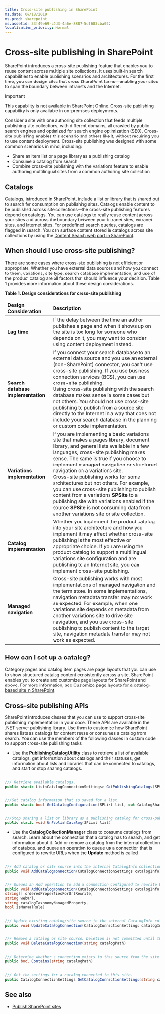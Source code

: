 ```yaml
---
title: Cross-site publishing in SharePoint
ms.date: 06/18/2019
ms.prod: sharepoint
ms.assetid: 33f49e69-c1d3-4a6e-8887-5df683cba022
localization_priority: Normal
---
```


# Cross-site publishing in SharePoint

SharePoint introduces a cross-site publishing feature that enables you to reuse content across multiple site collections. It uses built-in search capabilities to enable publishing scenarios and architectures. For the first time, you can design sites that cross SharePoint farms—enabling your sites to span the boundary between intranets and the Internet.

> [!IMPORTANT]
> This capability is not available in SharePoint Online. Cross-site publishing capability is only available in on-premises deployments. 

Consider a site with one authoring site collection that feeds multiple publishing site collections, with different domains, all crawled by public search engines and optimized for search engine optimization (SEO). Cross-site publishing enables this scenario and others like it, without requiring you to use content deployment.
Cross-site publishing was designed with some common scenarios in mind, including:
  
- Share an item list or a page library as a publishing catalog
- Consume a catalog from search
- Combine cross-site publishing with the variations feature to enable authoring multilingual sites from a common authoring site collection
  
## Catalogs

<a name="SP15_CrossSitePublising_Catalog"> </a>

Catalogs, introduced in SharePoint, include a list or library that is shared out to search for consumption on publishing sites. Catalogs enable content to be published across site collections—the cross-site publishing features depend on catalogs. You can use catalogs to really reuse content across your sites and across the boundary between your intranet sites, extranet sites, and Internet sites. For predefined search queries, catalogs are flagged in search. You can surface content stored in catalogs across site collections by using the  [Content Search web part in SharePoint](content-search-web-part-in-sharepoint.md).
  
## When should I use cross-site publishing?

<a name="SP15_CrossSitePublising_WhenShouldIUseCrossSitePublishing"> </a>

There are some cases where cross-site publishing is not efficient or appropriate. Whether you have external data sources and how you connect to them, variations, site type, search database implementation, and use of the product catalog are all factors that should influence your decision. Table 1 provides more information about these design considerations.
  
    
    

**Table 1. Design considerations for cross-site publishing**


|**Design Consideration**|**Description**|
|:-----|:-----|
|**Lag time** <br/> |If the delay between the time an author publishes a page and when it shows up on the site is too long for someone who depends on it, you may want to consider using content deployment instead.  <br/> |
|**Search database implementation** <br/> |If you connect your search database to an external data source and you use an external (non-SharePoint) connector, you can't use cross-site publishing. If you use business connection services (BCS), you can use cross-site publishing.  <br/> Using cross-site publishing with the search database makes sense in some cases but not others. You should not use cross-site publishing to publish from a source site directly to the Internet in a way that does not include your search database in the planning or custom code implementation.  <br/> |
|**Variations implementation** <br/> |If you are implementing a basic variations site that makes a pages library, document library, and general lists available in a few languages, cross-site publishing makes sense. The same is true if you choose to implement managed navigation or structured navigation on a variations site.  <br/> Cross-site publishing works for some architectures but not others. For example, you can use cross-site publishing to publish content from a variations **SPSite** to a publishing site with variations enabled if the source **SPSite** is not consuming data from another variations site or site collection. <br/> |
|**Catalog implementation** <br/> |Whether you implement the product catalog into your site architecture and how you implement it may affect whether cross-site publishing is the most effective or appropriate choice. If you are using the product catalog to support a multilingual variations site configuration and are publishing to an Internet site, you can implement cross-site publishing.  <br/> |
|**Managed navigation** <br/> |Cross-site publishing works with most implementations of managed navigation and the term store. In some implementations, navigation metadata transfer may not work as expected. For example, when one variations site depends on metadata from another variations site to drive site navigation, and you use cross-site publishing to publish content to the target site, navigation metadata transfer may not work as expected.  <br/> |
   

## How can I set up a catalog?
<a name="SP15_CrossSitePublising_WhenShouldIUseCrossSitePublishing"> </a>

Category pages and catalog item pages are page layouts that you can use to show structured catalog content consistently across a site. SharePoint enables you to create and customize page layouts for SharePoint and above. For more information, see  [Customize page layouts for a catalog-based site in SharePoint](https://msdn.microsoft.com/library/office/dn144674.aspx 
).
  
    
    

## Cross-site publishing APIs
<a name="SP15_CrossSitePublising_CrossSitePublishingAPIs"> </a>

SharePoint introduces classes that you can use to support cross-site publishing implementation in your code. These APIs are available in the .NET server publishing library. Use them to customize how SharePoint shares lists as catalogs for content reuse or consumes a catalog from search. You can use the members of the following classes in custom code to support cross-site publishing tasks:
  
    
    

- Use the **PublishingCatalogUtility** class to retrieve a list of available catalogs, get information about catalogs and their statuses, get information about lists and libraries that can be connected to catalogs, and start or stop sharing catalogs.
    
    
    


```csharp
  
/// Retrieve available catalogs.
public static List<CatalogConnectionSettings> GetPublishingCatalogs(SPSite site, int startRow, int numberOfRows, string filterText, out int totalNumberOfCatalogs)
```


    
    


```csharp
  
///Get catalog information that is saved for a list.
public static bool GetCatalogConfiguration(SPList list, out CatalogShareSettings catalogSettings, out string selectedTaxonomyField)
```


    
    


```csharp
  
///Stop sharing a list or library as a publishing catalog for cross-publishing content reuse.
public static void UnPublishCatalog(SPList list)
```

- Use the **CatalogCollectionManager** class to consume catalogs from search. Learn about the connection that a catalog has to search, and get information about it. Add or remove a catalog from the internal collection of catalogs, and queue an operation to queue up a connection that is configured to rewrite URLs when the **Update** method is called.
    
    
    


```csharp
  
/// Add catalog or site source into the internal CatalogInfo collection, but the source is not persisted into the property bag.
public void AddCatalogConnection(CatalogConnectionSettings catalogInfo)
```


    
    


```csharp
  
/// Queues an Add operation to add a connection configured to rewrite URLs. The connection is added to the store when the Update method is called.
public void AddCatalogConnection(CatalogConnectionSettings catalogInfo, 
string[] orderedPropertiesForUrlRewrite,
string webUrl, 
string catalogTaxonomyManagedProperty,
bool isManualRule)
```


    
    


```csharp
  
/// Update existing catalog/site source in the internal CatalogInfo collection. Edits are not committed until the Update method is called.
public void UpdateCatalogConnection(CatalogConnectionSettings catalogInfo)
```


    
    


```csharp
  
/// Remove a catalog or site source. Deletion is not committed until the Update method is called.
public void DeleteCatalogConnection(string catalogPath)
```


    
    


```csharp
  
/// Determine whether a connection exists to this source from the site.
public bool Contains(string catalogPath)
```


    
    


```csharp
  
/// Get the settings for a catalog connected to this site.
public CatalogConnectionSettings GetCatalogConnectionSettings(string catalogPath)
```


## See also
<a name="bk_addresources"> </a>

-  [Publish SharePoint sites](publish-sharepoint-sites.md)